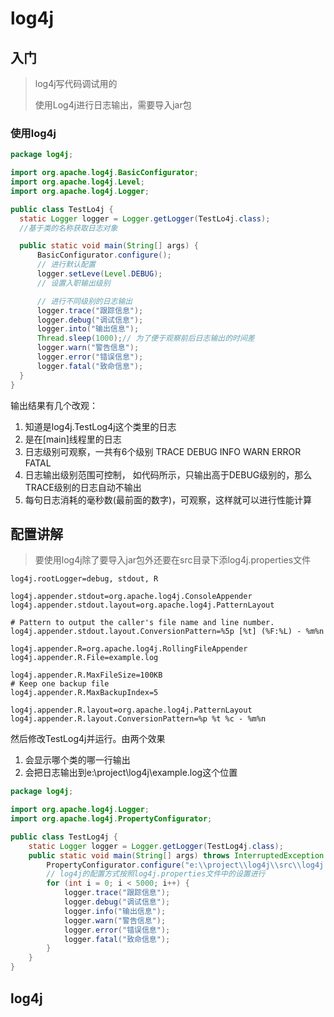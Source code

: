 log4j
===
入门
---
> log4j写代码调试用的
>
> 使用Log4j进行日志输出，需要导入jar包

### 使用log4j
```java
package log4j;

import org.apache.log4j.BasicConfigurator;
import org.apache.log4j.Level;
import org.apache.log4j.Logger;

public class TestLo4j {
  static Logger logger = Logger.getLogger(TestLo4j.class);
  //基于类的名称获取日志对象

  public static void main(String[] args) {
      BasicConfigurator.configure();
      // 进行默认配置
      logger.setLeve(Level.DEBUG);
      // 设置入职输出级别

      // 进行不同级别的日志输出
      logger.trace("跟踪信息");
      logger.debug("调试信息");
      logger.into("输出信息");
      Thread.sleep(1000);// 为了便于观察前后日志输出的时间差
      logger.warn("警告信息");
      logger.error("错误信息");
      logger.fatal("致命信息");
  }
}
```

输出结果有几个改观：
1. 知道是log4j.TestLog4j这个类里的日志
2. 是在[main]线程里的日志
3. 日志级别可观察，一共有6个级别 TRACE DEBUG INFO WARN ERROR FATAL
4. 日志输出级别范围可控制， 如代码所示，只输出高于DEBUG级别的，那么TRACE级别的日志自动不输出
5. 每句日志消耗的毫秒数(最前面的数字)，可观察，这样就可以进行性能计算


配置讲解
---
> 要使用log4j除了要导入jar包外还要在src目录下添log4j.properties文件

```
log4j.rootLogger=debug, stdout, R

log4j.appender.stdout=org.apache.log4j.ConsoleAppender
log4j.appender.stdout.layout=org.apache.log4j.PatternLayout

# Pattern to output the caller's file name and line number.
log4j.appender.stdout.layout.ConversionPattern=%5p [%t] (%F:%L) - %m%n

log4j.appender.R=org.apache.log4j.RollingFileAppender
log4j.appender.R.File=example.log

log4j.appender.R.MaxFileSize=100KB
# Keep one backup file
log4j.appender.R.MaxBackupIndex=5

log4j.appender.R.layout=org.apache.log4j.PatternLayout
log4j.appender.R.layout.ConversionPattern=%p %t %c - %m%n
```

然后修改TestLog4j并运行。由两个效果
1. 会显示哪个类的哪一行输出
2. 会把日志输出到e:\project\log4j\example.log这个位置

```java
package log4j;

import org.apache.log4j.Logger;
import org.apache.log4j.PropertyConfigurator;

public class TestLog4j {
    static Logger logger = Logger.getLogger(TestLog4j.class);
    public static void main(String[] args) throws InterruptedException {
        PropertyConfigurator.configure("e:\\project\\log4j\\src\\log4j.properties");
        // log4j的配置方式按照log4j.properties文件中的设置进行
        for (int i = 0; i < 5000; i++) {
            logger.trace("跟踪信息");
            logger.debug("调试信息");
            logger.info("输出信息");
            logger.warn("警告信息");
            logger.error("错误信息");
            logger.fatal("致命信息");
        }
    }
}
```


log4j
---
